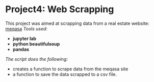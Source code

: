 # Project4: Web Scrapping
This project was aimed at scrapping data from a real estate website: [meqasa](www.meqasa.com)
*Tools used:*
- **jupyter lab**
- **python beautifulsoup**
- **pandas**

*The script does the following:*
- creates a function to scrape data from the meqasa site
- a function to save the data scrapped to a csv file.
